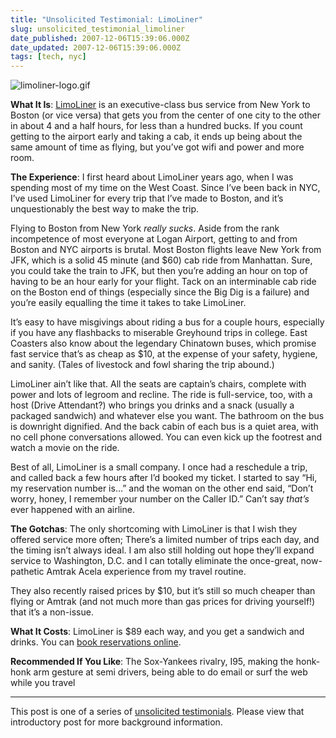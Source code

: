 ```yaml
---
title: "Unsolicited Testimonial: LimoLiner"
slug: unsolicited_testimonial_limoliner
date_published: 2007-12-06T15:39:06.000Z
date_updated: 2007-12-06T15:39:06.000Z
tags: [tech, nyc]
---
```


![limoliner-logo.gif](https://cdn.glitch.global/d45aff89-36ba-46db-8c7c-3da7c8a93931/limoliner-logo.gif?v=1674866464562)

**What It Is**: [LimoLiner](http://limoliner.com/) is an executive-class bus service from New York to Boston (or vice versa) that gets you from the center of one city to the other in about 4 and a half hours, for less than a hundred bucks. If you count getting to the airport early and taking a cab, it ends up being about the same amount of time as flying, but you’ve got wifi and power and more room.

**The Experience**: I first heard about LimoLiner years ago, when I was spending most of my time on the West Coast. Since I’ve been back in NYC, I’ve used LimoLiner for every trip that I’ve made to Boston, and it’s unquestionably the best way to make the trip.

Flying to Boston from New York *really sucks*. Aside from the rank incompetence of most everyone at Logan Airport, getting to and from Boston and NYC airports is brutal. Most Boston flights leave New York from JFK, which is a solid 45 minute (and $60) cab ride from Manhattan. Sure, you could take the train to JFK, but then you’re adding an hour on top of having to be an hour early for your flight. Tack on an interminable cab ride on the Boston end of things (especially since the Big Dig is a failure) and you’re easily equalling the time it takes to take LimoLiner.

It’s easy to have misgivings about riding a bus for a couple hours, especially if you have any flashbacks to miserable Greyhound trips in college. East Coasters also know about the legendary Chinatown buses, which promise fast service that’s as cheap as $10, at the expense of your safety, hygiene, and sanity. (Tales of livestock and fowl sharing the trip abound.)

LimoLiner ain’t like that. All the seats are captain’s chairs, complete with power and lots of legroom and recline. The ride is full-service, too, with a host (Drive Attendant?) who brings you drinks and a snack (usually a packaged sandwich) and whatever else you want. The bathroom on the bus is downright dignified. And the back cabin of each bus is a quiet area, with no cell phone conversations allowed. You can even kick up the footrest and watch a movie on the ride.

Best of all, LimoLiner is a small company. I once had a reschedule a trip, and called back a few hours after I’d booked my ticket. I started to say “Hi, my reservation number is…” and the woman on the other end said, “Don’t worry, honey, I remember your number on the Caller ID.” Can’t say *that’s* ever happened with an airline.

**The Gotchas**: The only shortcoming with LimoLiner is that I wish they offered service more often; There’s a limited number of trips each day, and the timing isn’t always ideal. I am also still holding out hope they’ll expand service to Washington, D.C. and I can totally eliminate the once-great, now-pathetic Amtrak Acela experience from my travel routine.

They also recently raised prices by $10, but it’s still so much cheaper than flying or Amtrak (and not much more than gas prices for driving yourself!) that it’s a non-issue.

**What It Costs**: LimoLiner is $89 each way, and you get a sandwich and drinks. You can [book reservations online](http://limoliner.com/limoliner/tripsearch.asp).

**Recommended If You Like**: The Sox-Yankees rivalry, I95, making the honk-honk arm gesture at semi drivers, being able to do email or surf the web while you travel

---

This post is one of a series of [unsolicited testimonials](/2007/12/03/unsolicited_testimonials/). Please view that introductory post for more background information.
